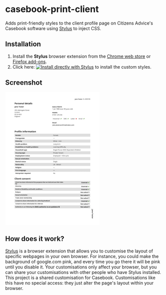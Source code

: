 # casebook-print-client
Adds print-friendly styles to the client profile page on Citizens Advice's Casebook software using [Stylus][stylus] to inject CSS.

## Installation
1. Install the **Stylus** browser extension from the [Chrome web store][stylus-chrome] or [Firefox add-ons][stylus-firefox].
2. Click here: [![Install directly with Stylus](https://img.shields.io/badge/Install%20directly%20with-Stylus-00adad.svg)][css] to install the custom styles.

## Screenshot
<img width="300" alt="printed page of example client profile" src="https://raw.githubusercontent.com/timwis/casebook-print-client/master/screenshot.png">

## How does it work?
[Stylus][stylus] is a browser extension that allows you to customise the layout of specific webpages in your own browser. For instance, you could make the background of google.com pink, and every time you go there it will be pink until you disable it. Your customisations only affect your browser, but you can share your customisations with other people who have Stylus installed. This project is a shared customisation for Casebook. Customisations like this have no special access: they just alter the page's layout within your browser.

[stylus]: https://github.com/openstyles/stylus
[stylus-chrome]: https://chrome.google.com/webstore/detail/stylus/clngdbkpkpeebahjckkjfobafhncgmne
[stylus-firefox]: https://addons.mozilla.org/firefox/addon/styl-us/
[css]: https://raw.githubusercontent.com/timwis/casebook-print-client/master/casebook-print-client.user.css
